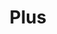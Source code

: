 ---
title: Plus
categories:
tags:
icon: plus
svg: '<svg xmlns="http://www.w3.org/2000/svg" width="24" height="24" fill="none" viewBox="0 0 24 24" stroke-width="1.5" stroke-linecap="round" stroke-linejoin="round" stroke="currentColor"><path d="M19 12h-7m0 0H5m7 0V5m0 7v7"/></svg>'
---